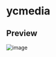 # ycmedia

## Preview
![image](https://user-images.githubusercontent.com/32089134/74434962-6e447180-4e9e-11ea-97da-0b72204fded4.png)
